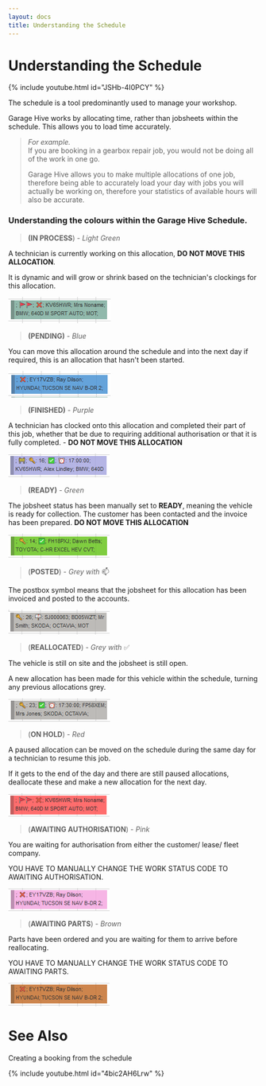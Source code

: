 ```yaml
---
layout: docs
title: Understanding the Schedule  
---
```


#   Understanding the Schedule

{% include youtube.html id="JSHb-4I0PCY" %}

The schedule is a tool predominantly used to manage your workshop. 

Garage Hive works by allocating time, rather than jobsheets within the schedule. This allows you to load  time accurately.

>   *For example.* <br>
>   If you are booking in a gearbox repair job, you would not be doing all of the work in one go.<br>
>
>    Garage Hive allows you to make multiple allocations of one job, therefore being able to accurately load your day with jobs you will actually be working on, therefore your statistics of available hours will also be accurate. 

### Understanding the colours within the Garage Hive Schedule.

>   **(IN PROCESS**) - *Light Green*

A technician is currently working on this allocation, **DO NOT MOVE THIS ALLOCATION**. 

It is dynamic and will grow or shrink based on the technician's clockings for this allocation. 

![](media/garagehive-understanding-the-schedule1.png)

>**(PENDING)** - *Blue*

You can move this allocation around the schedule and into the next day if required, this is an allocation that hasn't been started. 

![](media/garagehive-understanding-the-schedule2.png)

>**(FINISHED)** - *Purple* 

A technician has clocked onto this allocation and completed their part of this job, whether that be due to requiring additional authorisation or that it is fully completed. - **DO NOT MOVE THIS ALLOCATION**  

![](media/garagehive-understanding-the-schedule3.png)

>**(READY)** - *Green*

The jobsheet status has been manually set to **READY**, meaning the vehicle is ready for collection. The customer has been contacted and the invoice has been prepared. **DO NOT MOVE THIS ALLOCATION**

![](media/garagehive-understanding-the-schedule4.png)

>(**POSTED**) - *Grey with* 📫

The postbox symbol means that the jobsheet for this allocation has been invoiced and posted to the accounts.

![](media/garagehive-understanding-the-schedule5.png)

>(**REALLOCATED**) - *Grey with* ✅

The vehicle is still on site and the jobsheet is still open.

A new allocation has been made for this vehicle within the schedule, turning any previous allocations grey.  

![](media/garagehive-understanding-the-schedule6.png)

>(**ON HOLD**) - *Red* 

A paused allocation can be moved on the schedule during the same day for a technician to resume this job. 

If it gets to the end of the day and there are still paused allocations, deallocate these and make a new allocation for the next day. 

![](media/garagehive-understanding-the-schedule9.png)

>(**AWAITING AUTHORISATION**) - *Pink* 

You are waiting for authorisation from either the customer/ lease/ fleet company. 

YOU HAVE TO MANUALLY CHANGE THE WORK STATUS CODE TO AWAITING AUTHORISATION. 

![](media/garagehive-understanding-the-schedule7.png)

>(**AWAITING PARTS**) - *Brown*

Parts have been ordered and you are waiting for them to arrive before reallocating. 

YOU HAVE TO MANUALLY CHANGE THE WORK STATUS CODE TO AWAITING PARTS. 

![](media/garagehive-understanding-the-schedule8.png)

#   See Also 

Creating a booking from the schedule

{% include youtube.html id="4bic2AH6Lrw" %}









